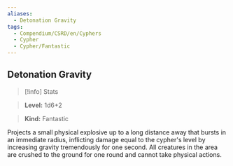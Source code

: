 ```yaml
---
aliases:
  - Detonation Gravity
tags:
  - Compendium/CSRD/en/Cyphers
  - Cypher
  - Cypher/Fantastic
---
```

  
    
## Detonation Gravity    
>[!info] Stats    
> **Level:** 1d6+2    
> **Kind:** Fantastic  
    
Projects a small physical explosive up to a long distance away that bursts in an immediate radius, inflicting damage equal to the cypher's level by increasing gravity tremendously for one second. All creatures in the area are crushed to the ground for one round and cannot take physical actions.